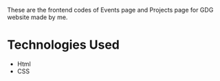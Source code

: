 These are the frontend codes of Events page and Projects page for GDG website made by me.
# Technologies Used
- Html
- CSS
